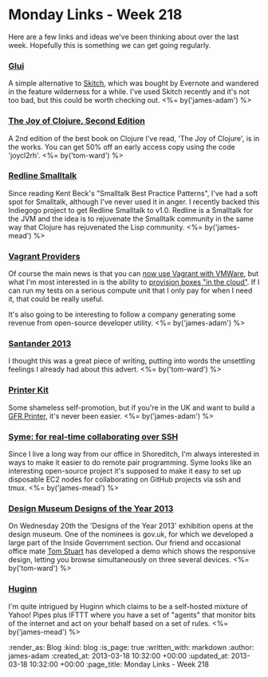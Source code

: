 Monday Links - Week 218
============

Here are a few links and ideas we've been thinking about over the last week. Hopefully this is something we can get going regularly.


### [Glui](http://glui.me/)

A simple alternative to [Skitch](http://evernote.com/skitch/), which was bought by Evernote and wandered in the feature wilderness for a while. I've used Skitch recently and it's not too bad, but this could be worth checking out. <%= by('james-adam') %>


### [The Joy of Clojure, Second Edition](http://www.manning.com/fogus2/)

A 2nd edition of the best book on Clojure I've read, 'The Joy of Clojure', is in the works.  You can get 50% off an early access copy using the code 'joycl2rh'. <%= by('tom-ward') %>


### [Redline Smalltalk](http://www.indiegogo.com/projects/redline-smalltalk-v1-0)

Since reading Kent Beck's "Smalltalk Best Practice Patterns", I've had a soft spot for Smalltalk, although I've never used it in anger. I recently backed this Indiegogo project to get Redline Smalltalk to v1.0. Redline is a Smalltalk for the JVM and the idea is to rejuvenate the Smalltalk community in the same way that Clojure has rejuvenated the Lisp community.  <%= by('james-mead') %>


### [Vagrant Providers](http://docs.vagrantup.com/v2/providers/index.html)

Of course the main news is that you can [now use Vagrant with VMWare](http://www.vagrantup.com/vmware), but what I'm most interested in is the ability to [provision boxes "in the cloud"](https://github.com/mitchellh/vagrant-aws). If I can run my tests on a serious compute unit that I only pay for when I need it, that could be really useful.

It's also going to be interesting to follow a company generating some revenue from open-source developer utility. <%= by('james-adam') %>


### [Santander 2013](http://potlatch.typepad.com/weblog/2013/03/santander-2013.html)

I thought this was a great piece of writing, putting into words the unsettling feelings I already had about this advert. <%= by('tom-ward') %>


### [Printer Kit][printer-kit]

Some shameless self-promotion, but if you're in the UK and want to build a [GFR Printer](/printer), it's never been easier. <%= by('james-adam') %>


### [Syme: for real-time collaborating over SSH](https://groups.google.com/forum/?fromgroups=#!topic/clojure/BWDvfiidnlI)

Since I live a long way from our office in Shoreditch, I'm always interested in ways to make it easier to do remote pair programming. Syme looks like an interesting open-source project it's supposed to make it easy to set up disposable EC2 nodes for collaborating on GitHub projects via ssh and tmux. <%= by('james-mead') %>


### [Design Museum Designs of the Year 2013](http://designmuseum.org/exhibitions/2013/designs-of-the-year-2013)

On Wednesday 20th the 'Designs of the Year 2013' exhibition opens at the design museum.  One of the nominees is gov.uk, for which we developed a large part of the Inside Government section.  Our friend and occasional office mate [Tom Stuart](http://codon.com) has developed a demo which shows the responsive design, letting you browse simultaneously on three several devices. <%= by('tom-ward') %>


### [Huginn](https://github.com/cantino/huginn)

I'm quite intrigued by Huginn which claims to be a self-hosted mixture of Yahoo! Pipes plus IFTTT where you have a set of "agents" that monitor bits of the internet and act on your behalf based on a set of rules.  <%= by('james-mead') %>


[printer-kit]: http://exciting.io/printer

:render_as: Blog
:kind: blog
:is_page: true
:written_with: markdown
:author: james-adam
:created_at: 2013-03-18 10:32:00 +00:00
:updated_at: 2013-03-18 10:32:00 +00:00
:page_title: Monday Links - Week 218

